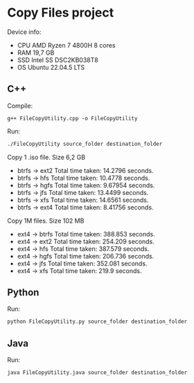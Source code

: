 
# Copy Files project

Device info:
- CPU AMD Ryzen 7 4800H 8 cores
- RAM 19,7 GB
- SSD Intel SS DSC2KB038T8
- OS  Ubuntu 22.04.5 LTS


## C++

Compile:
```
g++ FileCopyUtility.cpp -o FileCopyUtility
```

Run:
```bash
./FileCopyUtility source_folder destination_folder
```
Copy 1 .iso file. Size 6,2 GB

- btrfs -> ext2     Total time taken: 14.2796 seconds.
- btrfs -> hfs      Total time taken: 10.4778 seconds.
- btrfs -> hgfs     Total time taken: 9.67954 seconds.
- btrfs -> jfs      Total time taken: 13.4499 seconds.
- btrfs -> xfs      Total time taken: 14.6561 seconds.
- btrfs -> ext4     Total time taken: 8.41756 seconds.

Copy 1M files. Size 102 MB

- ext4 -> btrfs     Total time taken: 388.853 seconds.
- ext4 -> ext2      Total time taken: 254.209 seconds.
- ext4 -> hfs       Total time taken: 387.579 seconds.
- ext4 -> hgfs      Total time taken: 206.736 seconds.
- ext4 -> jfs       Total time taken: 352.081 seconds.
- ext4 -> xfs       Total time taken: 219.9 seconds.

## Python

Run:
```bash
python FileCopyUtility.py source_folder destination_folder
```

## Java

Run:
```
java FileCopyUtility.java source_folder destination_folder
```
